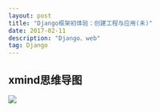 ```yaml
---
layout: post
title: "Django框架初体验：创建工程与应用(未)"
date: 2017-02-11 
description: "Django、web"
tag: Django 
---  
```


## xmind思维导图

![](https://raw.githubusercontent.com/pangkanghua/pangkanghua.github.io/master/images/posts/Django/image01.png)
